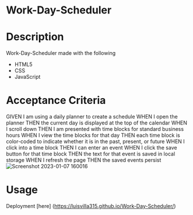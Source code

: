 # Work-Day-Scheduler

# Description
Work-Day-Scheduler made with the following 
- HTML5
- CSS
- JavaScript

# Acceptance Criteria
GIVEN I am using a daily planner to create a schedule
WHEN I open the planner
THEN the current day is displayed at the top of the calendar
WHEN I scroll down
THEN I am presented with time blocks for standard business hours
WHEN I view the time blocks for that day
THEN each time block is color-coded to indicate whether it is in the past, present, or future
WHEN I click into a time block
THEN I can enter an event
WHEN I click the save button for that time block
THEN the text for that event is saved in local storage
WHEN I refresh the page
THEN the saved events persist
![Screenshot 2023-01-07 160016](https://user-images.githubusercontent.com/107729218/211174670-8d996ff2-6499-457c-a9bd-b2c9a0941375.png)

# Usage
Deployment [here]
(https://luisvilla315.github.io/Work-Day-Scheduler/)
